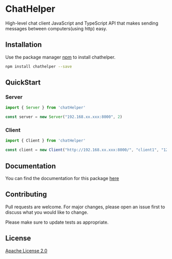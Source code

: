 # ChatHelper
High-level chat client JavaScript and TypeScript API that makes sending messages between computers(using http) easy.

## Installation

Use the package manager [npm](https://www.npmjs.com/) to install chathelper.

```bash
npm install chathelper --save
```

## QuickStart

### Server

```typescript
import { Server } from 'chatHelper'

const server = new Server("192.168.xx.xxx:8000", 2)
```

### Client

```typescript
import { Client } from 'chatHelper'

const client = new Client("http://192.168.xx.xxx:8000/", "client1", "12345")
```

## Documentation
You can find the documentation for this package [here](https://github.com/DudeBro249/ChatHelper-TypeScript/wiki)


## Contributing
Pull requests are welcome. For major changes, please open an issue first to discuss what you would like to change.

Please make sure to update tests as appropriate.

## License
[Apache License 2.0](https://choosealicense.com/licenses/apache-2.0/)